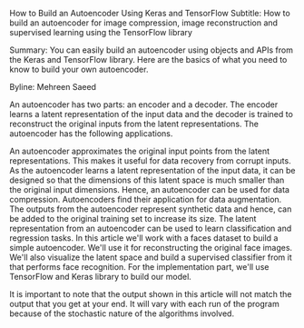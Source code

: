 How to Build an Autoencoder Using Keras and TensorFlow
Subtitle: How to build an autoencoder for image compression, image reconstruction and supervised learning using the TensorFlow library

Summary: You can easily build an autoencoder using objects and APIs from the Keras and TensorFlow library. Here are the basics of what you need to know to build your own autoencoder.

Byline: Mehreen Saeed

An autoencoder has two parts: an encoder and a decoder. The encoder learns a latent representation of the input data and the decoder is trained to reconstruct the original inputs from the latent representations. The autoencoder has the following applications.

An autoencoder approximates the original input points from the latent representations. This makes it useful for data recovery from corrupt inputs.
As the autoencoder learns a latent representation of the input data, it can be designed so that the dimensions of this latent space is much smaller than the original input dimensions. Hence, an autoencoder can be used for data compression.
Autoencoders find their application for data augmentation. The outputs from the autoencoder represent synthetic data and hence, can be added to the original training set to increase its size.
The latent representation from an autoencoder can be used to learn classification and regression tasks.
In this article we'll work with a faces dataset to build a simple autoencoder. We'll use it for reconstructing the original face images. We'll also visualize the latent space and build a supervised classifier from it that performs face recognition. For the implementation part, we'll use TensorFlow and Keras library to build our model.

It is important to note that the output shown in this article will not match the output that you get at your end. It will vary with each run of the program because of the stochastic nature of the algorithms involved.

